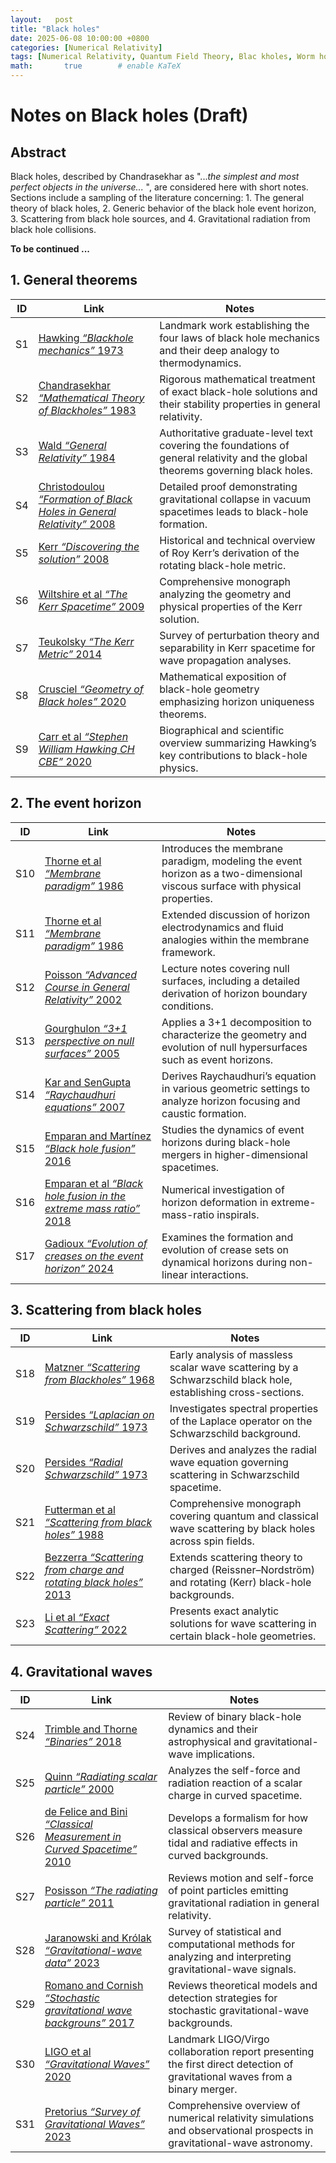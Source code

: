 ```yaml
---
layout:   post
title: "Black holes"
date: 2025-06-08 10:00:00 +0800
categories: [Numerical Relativity]
tags: [Numerical Relativity, Quantum Field Theory, Blac kholes, Worm holes, Scientific Computing]
math:       true        # enable KaTeX
---
```

# Notes on Black holes (Draft)

## Abstract

Black holes, described by Chandrasekhar as "...*the simplest and most perfect objects in the universe...* ", are considered here with short notes. Sections include a sampling of the literature concerning: 1. The general theory of black holes, 2. Generic behavior of the black hole event horizon, 3. Scattering from black hole sources, and 4. Gravitational radiation from black hole collisions.   

**To be continued ...**

## 1. General theorems

| ID  | Link                                                                                                                                              | Notes                                                                                                              |
|-----|---------------------------------------------------------------------------------------------------------------------------------------------------|--------------------------------------------------------------------------------------------------------------------|
| S1  | [Hawking *“Blackhole mechanics”* 1973](https://www.worldscientific.com/doi/10.1142/9789812384935_0004?srsltid=AfmBOopaFDw-FhDDUU6zqXNNYi_LXe8i7J4SS2uLK71fysjr9PKr0GYd)      | Landmark work establishing the four laws of black hole mechanics and their deep analogy to thermodynamics.         |
| S2  | [Chandrasekhar *“Mathematical Theory of Blackholes”* 1983](https://global.oup.com/academic/product/the-mathematical-theory-of-black-holes-9780198503705?cc=us&lang=en&) | Rigorous mathematical treatment of exact black-hole solutions and their stability properties in general relativity. |
| S3  | [Wald *“General Relativity”* 1984](https://press.uchicago.edu/ucp/books/book/chicago/G/bo5952261.html)                                                | Authoritative graduate-level text covering the foundations of general relativity and the global theorems governing black holes. |
| S4  | [Christodoulou *“Formation of Black Holes in General Relativity”* 2008](https://arxiv.org/abs/0805.3880)                                              | Detailed proof demonstrating gravitational collapse in vacuum spacetimes leads to black-hole formation.             |
| S5  | [Kerr *“Discovering the solution”* 2008](https://arxiv.org/abs/0706.1109)                                                                             | Historical and technical overview of Roy Kerr’s derivation of the rotating black-hole metric.                     |
| S6  | [Wiltshire et al *“The Kerr Spacetime”* 2009](https://www.cambridge.org/us/universitypress/subjects/physics/theoretical-physics-and-mathematical-physics/kerr-spacetime-rotating-black-holes-general-relativity?format=HB&isbn=9780521885126#description) | Comprehensive monograph analyzing the geometry and physical properties of the Kerr solution.                       |
| S7  | [Teukolsky *“The Kerr Metric”* 2014](https://arxiv.org/abs/1410.2130)                                                                                  | Survey of perturbation theory and separability in Kerr spacetime for wave propagation analyses.                   |
| S8  | [Crusciel *“Geometry of Black holes”* 2020](https://global.oup.com/academic/product/geometry-of-black-holes-9780198855415?cc=us&lang=en)              | Mathematical exposition of black-hole geometry emphasizing horizon uniqueness theorems.                           |
| S9  | [Carr et al *“Stephen William Hawking CH CBE”* 2020](https://arxiv.org/pdf/2002.03185)                                                                  | Biographical and scientific overview summarizing Hawking’s key contributions to black-hole physics.               |


## 2. The event horizon

| ID   | Link                                                                                                                                                      | Notes                                                                                                                     |
|------|-----------------------------------------------------------------------------------------------------------------------------------------------------------|---------------------------------------------------------------------------------------------------------------------------|
| S10  | [Thorne et al *“Membrane paradigm”* 1986](https://www.science.org/doi/10.1126/science.234.4778.882.a)                                                        | Introduces the membrane paradigm, modeling the event horizon as a two-dimensional viscous surface with physical properties. |
| S11  | [Thorne et al *“Membrane paradigm”* 1986](https://inspirehep.net/literature/268144)                                                                          | Extended discussion of horizon electrodynamics and fluid analogies within the membrane framework.                          |
| S12  | [Poisson *“Advanced Course in General Relativity”* 2002](https://scholar.google.com/citations?view_op=view_citation&hl=en&user=xUg1urIAAAAJ&cstart=20&pagesize=80&sortby=pubdate&citation_for_view=xUg1urIAAAAJ:08ZZubdj9fEC) | Lecture notes covering null surfaces, including a detailed derivation of horizon boundary conditions.                     |
| S13  | [Gourghulon *“3+1 perspective on null surfaces”* 2005](https://arxiv.org/abs/gr-qc/0503113)                                                                     | Applies a 3+1 decomposition to characterize the geometry and evolution of null hypersurfaces such as event horizons.        |
| S14  | [Kar and SenGupta *“Raychaudhuri equations”* 2007](https://arxiv.org/abs/gr-qc/0611123)                                                                         | Derives Raychaudhuri’s equation in various geometric settings to analyze horizon focusing and caustic formation.           |
| S15  | [Emparan and Martínez *“Black hole fusion”* 2016](https://www.worldscientific.com/doi/10.1142/S0218271816440156?srsltid=AfmBOootwmIeX_9Vj22zPrJjZ-1UJcLasrf6jhhJulOiGTmQbITMh3Am)     | Studies the dynamics of event horizons during black-hole mergers in higher-dimensional spacetimes.                         |
| S16  | [Emparan et al *“Black hole fusion in the extreme mass ratio”* 2018](https://arxiv.org/abs/1708.08868)                                                        | Numerical investigation of horizon deformation in extreme-mass-ratio inspirals.                                            |
| S17  | [Gadioux *“Evolution of creases on the event horizon”* 2024](https://arxiv.org/abs/2407.07962)                                                                 | Examines the formation and evolution of crease sets on dynamical horizons during non-linear interactions.                  |


## 3. Scattering from black holes

| ID   | Link                                                                                                                                                                | Notes                                                                                                        |
|------|---------------------------------------------------------------------------------------------------------------------------------------------------------------------|--------------------------------------------------------------------------------------------------------------|
| S18  | [Matzner *“Scattering from Blackholes”* 1968](https://pubs.aip.org/aip/jmp/article-abstract/9/1/163/233956/Scattering-of-Massless-Scalar-Waves-by-a?redirectedFrom=fulltext) | Early analysis of massless scalar wave scattering by a Schwarzschild black hole, establishing cross-sections. |
| S19  | [Persides *“Laplacian on Schwarzschild”* 1973](https://www.sciencedirect.com/science/article/pii/0022247X73902771)                                                      | Investigates spectral properties of the Laplace operator on the Schwarzschild background.                    |
| S20  | [Persides *“Radial Schwarzschild”* 1973](https://pubs.aip.org/aip/jmp/article-abstract/14/8/1017/453022/On-the-radial-wave-equation-in-Schwarzschild-s?redirectedFrom=fulltext)    | Derives and analyzes the radial wave equation governing scattering in Schwarzschild spacetime.               |
| S21  | [Futterman et al *“Scattering from black holes”* 1988](https://www.cambridge.org/core/books/scattering-from-black-holes/1119267BC3D50792E67F4176AA74006B#fndtn-information)  | Comprehensive monograph covering quantum and classical wave scattering by black holes across spin fields.  |
| S22  | [Bezzerra *“Scattering from charge and rotating black holes”* 2013](https://arxiv.org/abs/1312.4823)                                                                     | Extends scattering theory to charged (Reissner–Nordström) and rotating (Kerr) black-hole backgrounds.        |
| S23  | [Li et al *“Exact Scattering”* 2022](https://arxiv.org/abs/1612.02644)                                                                                                  | Presents exact analytic solutions for wave scattering in certain black-hole geometries.                     |


## 4. Gravitational waves

| ID   | Link                                                                                                                                                                                               | Notes                                                                                                                   |
|------|----------------------------------------------------------------------------------------------------------------------------------------------------------------------------------------------------|-------------------------------------------------------------------------------------------------------------------------|
| S24  | [Trimble and Thorne *“Binaries”* 2018](https://arxiv.org/abs/1811.04310)                                                                                                                               | Review of binary black-hole dynamics and their astrophysical and gravitational-wave implications.                     |
| S25  | [Quinn *“Radiating scalar particle”* 2000](https://arxiv.org/abs/gr-qc/0005030)                                                                                                                      | Analyzes the self-force and radiation reaction of a scalar charge in curved spacetime.                                  |
| S26  | [de Felice and Bini *“Classical Measurement in Curved Spacetime”* 2010](https://www.cambridge.org/core/books/classical-measurements-in-curved-spacetimes/DAA20E1188767CB570A4A0C60BA91485#fndtn-information) | Develops a formalism for how classical observers measure tidal and radiative effects in curved backgrounds.            |
| S27  | [Posisson *“The radiating particle”* 2011](https://link.springer.com/content/pdf/10.12942/lrr-2011-7.pdf)                                                                                             | Reviews motion and self-force of point particles emitting gravitational radiation in general relativity.               |
| S28  | [Jaranowski and Królak *“Gravitational-wave data”* 2023](https://arxiv.org/abs/0711.1115)                                                                                                             | Survey of statistical and computational methods for analyzing and interpreting gravitational-wave signals.               |
| S29  | [Romano and Cornish *“Stochastic gravitational wave backgrouns”* 2017](https://arxiv.org/abs/1608.06889)                                                                                              | Reviews theoretical models and detection strategies for stochastic gravitational-wave backgrounds.                      |
| S30  | [LIGO et al *“Gravitational Waves”* 2020](https://arxiv.org/abs/1304.0670)                                                                                                                           | Landmark LIGO/Virgo collaboration report presenting the first direct detection of gravitational waves from a binary merger. |
| S31  | [Pretorius *“Survey of Gravitational Waves”* 2023](https://arxiv.org/abs/2306.03797)                                                                                                                 | Comprehensive overview of numerical relativity simulations and observational prospects in gravitational-wave astronomy. |
